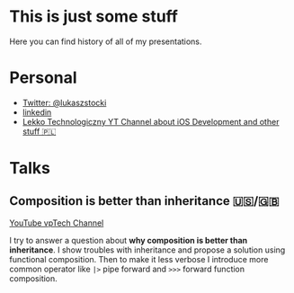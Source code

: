 # This is just some stuff

Here you can find history of all of my presentations.

# Personal

* [Twitter: @lukaszstocki](https://twitter.com/lukaszstocki)
* [linkedin](https://www.linkedin.com/in/lukaszstocki/)
* [Lekko Technologiczny YT Channel about iOS Development and other stuff 🇵🇱](https://www.youtube.com/channel/UCo1XnM3Gz8bE3NJnd_R1jGA/)

# Talks 

## Composition is better than inheritance 🇺🇸/🇬🇧
[YouTube vpTech Channel](https://youtu.be/-AeaLKXQ7BA)

I try to answer a question about **why composition is better than inheritance**. I show troubles with inheritance and propose a solution using functional composition. Then to make it less verbose I introduce more common operator like `|>` pipe forward and `>>>` forward function composition.

